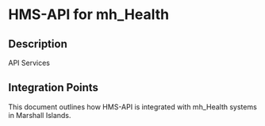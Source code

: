# HMS-API for mh_Health

## Description

API Services

## Integration Points

This document outlines how HMS-API is integrated with mh_Health systems in Marshall Islands.
